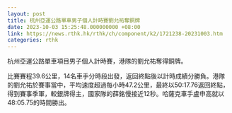 ```yaml
---
layout: post
title: 杭州亞運公路單車男子個人計時賽劉允祐奪銅牌
date: 2023-10-03 15:25:48.000000000 +08:00
link: https://news.rthk.hk/rthk/ch/component/k2/1721238-20231003.htm
categories: rthk
---
```


杭州亞運公路單車項目男子個人計時賽，港隊的劉允祐奪得銅牌。

比賽賽程39.6公里，14名車手分時段出發，返回終點後以計時成績分勝負。港隊的劉允祐於賽事當中，平均速度超過每小時47.2公里，最終以50:17.76返回終點，得到賽事季軍，較銀牌得主，國家隊的薛銘慢接近12秒。哈薩克車手盧申高就以48:05.75的時間勝出。
